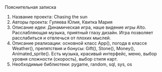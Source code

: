 Пояснительная записка
1)	Название проекта: Chasing the sun
2)	Авторы проекта: Гуляева Юлия, Квитка Мария
3)	Описание идеи: Динамическая игра, наше видение игры Alto. Расслабляющая музыка, приятный глазу дизайн. Игра позволяет расслабиться и отвлечься от плохих мыслей.
4)	Описание реализации: основной класс App(), погода в классе Weather(), препятствия и бонусы: Gift(), Stone(), Money(), Animated_sprite(). Есть музыка, красивый интерфейс, меню, выбор уровня сложности (скорость), выбор стиля карт.
5)	Необходимые библиотеки: pygame, random, sql, sys, os

